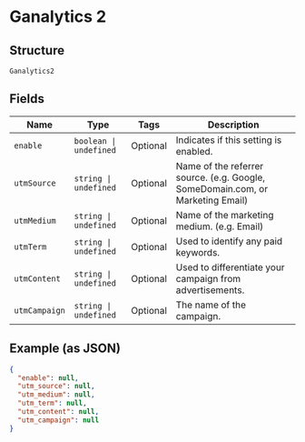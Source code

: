 
# Ganalytics 2

## Structure

`Ganalytics2`

## Fields

| Name | Type | Tags | Description |
|  --- | --- | --- | --- |
| `enable` | `boolean \| undefined` | Optional | Indicates if this setting is enabled. |
| `utmSource` | `string \| undefined` | Optional | Name of the referrer source. (e.g. Google, SomeDomain.com, or Marketing Email) |
| `utmMedium` | `string \| undefined` | Optional | Name of the marketing medium. (e.g. Email) |
| `utmTerm` | `string \| undefined` | Optional | Used to identify any paid keywords. |
| `utmContent` | `string \| undefined` | Optional | Used to differentiate your campaign from advertisements. |
| `utmCampaign` | `string \| undefined` | Optional | The name of the campaign. |

## Example (as JSON)

```json
{
  "enable": null,
  "utm_source": null,
  "utm_medium": null,
  "utm_term": null,
  "utm_content": null,
  "utm_campaign": null
}
```

